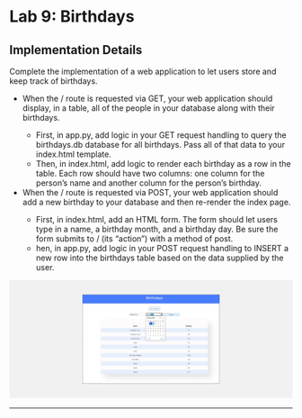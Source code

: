 <h1>Lab 9: Birthdays</h1>
<h2>Implementation Details</h2>
<p>Complete the implementation of a web application to let users store and keep track of birthdays.</p>
<ul>
  <li>When the / route is requested via GET, your web application should display, in a table, all of the people in your database along with their birthdays.</li>
  <ul>
    <li>First, in app.py, add logic in your GET request handling to query the birthdays.db database for all birthdays. Pass all of that data to your index.html template.
</li>
    <li>Then, in index.html, add logic to render each birthday as a row in the table. Each row should have two columns: one column for the person’s name and another column for the person’s birthday.</li>
  </ul>


  <li>When the / route is requested via POST, your web application should add a new birthday to your database and then re-render the index page.</li>
  <ul>
    <li>First, in index.html, add an HTML form. The form should let users type in a name, a birthday month, and a birthday day. Be sure the form submits to / (its “action”) with a method of post.
</li>
    <li>hen, in app.py, add logic in your POST request handling to INSERT a new row into the birthdays table based on the data supplied by the user.</li>
  </ul>

</ul>


<img src="img/1.png">

---
